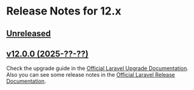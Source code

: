 # Release Notes for 12.x

## [Unreleased](https://github.com/laravel/framework/compare/v12.0.0..master)

## [v12.0.0 (2025-??-??)](https://github.com/laravel/framework/compare/v12.0.0...master)

Check the upgrade guide in the [Official Laravel Upgrade Documentation](https://laravel.com/docs/12.x/upgrade). Also you can see some release notes in the [Official Laravel Release Documentation](https://laravel.com/docs/12.x/releases).
